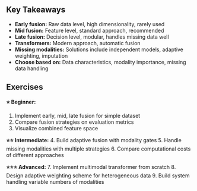 

## Key Takeaways

- **Early fusion:** Raw data level, high dimensionality, rarely used
- **Mid fusion:** Feature level, standard approach, recommended
- **Late fusion:** Decision level, modular, handles missing data well
- **Transformers:** Modern approach, automatic fusion
- **Missing modalities:** Solutions include independent models, adaptive weighting, imputation
- **Choose based on:** Data characteristics, modality importance, missing data handling

## Exercises

**⭐ Beginner:**
1. Implement early, mid, late fusion for simple dataset
2. Compare fusion strategies on evaluation metrics
3. Visualize combined feature space

**⭐⭐ Intermediate:**
4. Build adaptive fusion with modality gates
5. Handle missing modalities with multiple strategies
6. Compare computational costs of different approaches

**⭐⭐⭐ Advanced:**
7. Implement multimodal transformer from scratch
8. Design adaptive weighting scheme for heterogeneous data
9. Build system handling variable numbers of modalities

